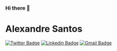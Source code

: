 ### Hi there 👋
# Alexandre Santos

[![Twitter Badge](https://img.shields.io/badge/-@alexandresouza-1ca0f1?style=flat-square&labelColor=#9B1FE9&logo=twitter&logoColor=white&link=https://twitter.com/_alexandre_me)](https://twitter.com/_alexandre_me) [![Linkedin Badge](https://img.shields.io/badge/-Alexandre-blue?style=flat-square&logo=Linkedin&logoColor=white&link=https://www.linkedin.com/in/alexandre-souza-273986191/)](https://www.linkedin.com/in/alexandre-souza-273986191/) 
[![Gmail Badge](https://img.shields.io/badge/-alexandreifto2@gmail.com-c14438?style=flat-square&logo=Gmail&logoColor=white&link=mailto:alexandreifto2@gmail.com)](mailto:alexandreifto2@gmail.com)
